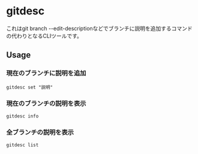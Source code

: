 # gitdesc
これはgit branch --edit-descriptionなどでブランチに説明を追加するコマンドの代わりとなるCLIツールです。

## Usage
### 現在のブランチに説明を追加
```
gitdesc set "説明"
```

### 現在のブランチの説明を表示
```
gitdesc info
```

### 全ブランチの説明を表示
```
gitdesc list
```
